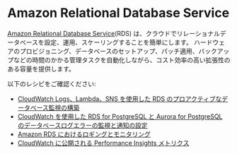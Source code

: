 # Amazon Relational Database Service

[Amazon Relational Database Service][rds-main](RDS) は、クラウドでリレーショナルデータベースを設定、運用、スケーリングすることを簡単にします。
ハードウェアのプロビジョニング、データベースのセットアップ、パッチ適用、バックアップなどの時間のかかる管理タスクを自動化しながら、コスト効率の高い拡張性のある容量を提供します。

以下のレシピをご確認ください:

- [CloudWatch Logs、Lambda、SNS を使用した RDS のプロアクティブなデータベース監視の構築][rds-cw-sns]
- [CloudWatch を使用した RDS for PostgreSQL と Aurora for PostgreSQL のデータベースログエラーの監視と通知の設定][rds-pg-au]  
- [Amazon RDS におけるロギングとモニタリング][rds-mon]
- [CloudWatch に公開される Performance Insights メトリクス][rds-pi-cw]

[rds-main]: https://aws.amazon.com/rds/
[rds-cw-sns]: https://aws.amazon.com/blogs/database/build-proactive-database-monitoring-for-amazon-rds-with-amazon-cloudwatch-logs-aws-lambda-and-amazon-sns/
[rds-pg-au]: https://aws.amazon.com/blogs/database/monitor-amazon-rds-for-postgresql-and-amazon-aurora-for-postgresql-database-log-errors-and-set-up-notifications-using-amazon-cloudwatch/  
[rds-mon]: https://docs.aws.amazon.com/AmazonRDS/latest/UserGuide/Overview.LoggingAndMonitoring.html
[rds-pi-cw]: https://docs.aws.amazon.com/AmazonRDS/latest/UserGuide/USER_PerfInsights.Cloudwatch.html
